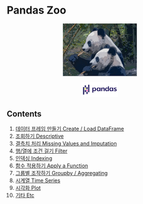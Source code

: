 Pandas Zoo
==============================================




<p align="center"> <img src="/assets/readme/pandas_zoo.jpg" alt="drawing" width="200"/>

<p align="center"> <img src="/assets/readme/pandas_official.png" alt="drawing" width="100"/>




Contents
--------

1.	[데이터 프레임 만들기 Create / Load DataFrame](#create-and-load)
2.	[조회하기 Descriptive](#descriptive)
3.	[결측치 처리 Missing Values and Imputation](#imputation)
4.	[행/열에 조건 걸기 Filter](#filter)
5.	[인덱싱 Indexing](#indexing)
6.	[함수 적용하기 Apply a Function](#apply)
7.  [그룹별 조작하기 Groupby / Aggregating](#groupby)
8.	[시계열 Time Series](#time-series)
9.	[시각화 Plot](#plot)  
10.	[기타 Etc](#etc)  

